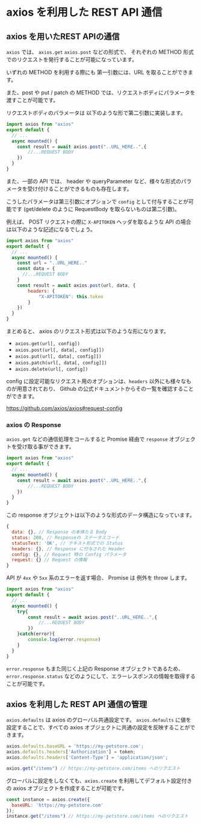 # axios を利用した REST API 通信

## axios を用いたREST APIの通信

`axios` では、 `axios.get` `axios.post` などの形式で、
それぞれの METHOD 形式でのリクエストを発行することが可能になっています。

いずれの METHOD を利用する際にも 第一引数には、URL を取ることができます。

また、post や put / patch の METHOD では、リクエストボディにパラメータを渡すことが可能です。

リクエストボディのパラメータは 以下のような形で第二引数に実装します。

```js
import axios from "axios"
export default {
  // ...
  async mounted() {
    const result = await axios.post("..URL_HERE..",{
        //...REQUEST BODY
    })
  }
}
```

また、一部の API では、 header や queryParameter など、様々な形式のパラメータを受け付けることができるものも存在します。

こうしたパラメータは第三引数にオプションで `config` として付与することが可能です
(get/delete のように RequestBody を取らないものは第二引数)。

例えば、 POST リクエストの際に `X-APITOKEN` ヘッダを取るような API の場合は以下のような記述になるでしょう。

```js
import axios from "axios"
export default {
  // ...
  async mounted() {
    const url = "..URL_HERE.."
    const data = {
      //...REQUEST BODY        
    }
    const result = await axios.post(url, data, {
        headers: {
            "X-APITOKEN": this.token
        }                    
    })
  }
}
```

まとめると、 axios のリクエスト形式は以下のような形になります。

- `axios.get(url[, config])`
- `axios.post(url[, data[, config]])`
- `axios.put(url[, data[, config]])`
- `axios.patch(url[, data[, config]])`
- `axios.delete(url[, config])`

config に設定可能なリクエスト用のオプションは、`headers` 以外にも様々なものが用意されており、
Github の公式ドキュメントからその一覧を確認することができます。

https://github.com/axios/axios#request-config

### axios の Response

`axios.get` などの通信処理をコールすると 
Promise 経由で `response` オブジェクトを受け取る事ができます。

```js
import axios from "axios"
export default {
  // ...
  async mounted() {
    const result = await axios.post("..URL_HERE..",{
        //...REQUEST BODY
    })
  }
}
```

この response オブジェクトは以下のような形式のデータ構造になっています。

```js
{
  data: {}, // Response の本体たる Body 
  status: 200, // Responseの ステータスコード
  statusText: 'OK', // テキスト形式での Status 
  headers: {}, // Response に付与された Header
  config: {}, // Request 時の Config パラメータ
  request: {} // Request の情報
}
```

API が `4xx` や `5xx` 系のエラーを返す場合、 Promise は 例外を throw します。 

```js
import axios from "axios"
export default {
  // ...
  async mounted() {
    try{
        const result = await axios.post("..URL_HERE..",{
            //...REQUEST BODY
        })        
    }catch(error){
        console.log(error.response)                    
    }
  }
}
```

`error.response` もまた同じく上記の Response オブジェクトであるため、
`error.response.status` などのようにして、エラーレスポンスの情報を取得することが可能です。

## axios を利用した REST API 通信の管理

`axios.defaults` は axios のグローバル共通設定です。
`axios.defaults` に値を設定することで、すべての axios オブジェクトに共通の設定を反映することができます。

```js
axios.defaults.baseURL = 'https://my-petstore.com';
axios.defaults.headers['Authorization'] = token;
axios.defaults.headers['Content-Type'] = 'application/json';

axios.get("/items") // https://my-petstore.com/items へのリクエスト
```

グローバルに設定をしなくても、`axios.create` を利用してデフォルト設定付きの axios オブジェクトを作成することが可能です。

```js
const instance = axios.create({
  baseURL: 'https://my-petstore.com'
});
instance.get("/items") // https://my-petstore.com/items へのリクエスト

```